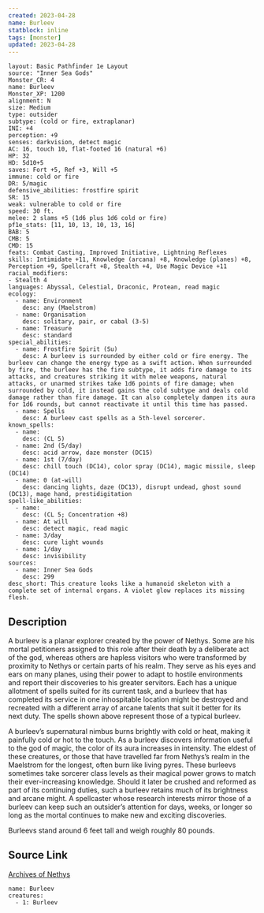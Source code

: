 ```yaml
---
created: 2023-04-28
name: Burleev
statblock: inline
tags: [monster]
updated: 2023-04-28
---
```

```statblock
layout: Basic Pathfinder 1e Layout
source: "Inner Sea Gods"
Monster_CR: 4
name: Burleev
Monster_XP: 1200
alignment: N
size: Medium
type: outsider
subtype: (cold or fire, extraplanar)
INI: +4
perception: +9
senses: darkvision, detect magic
AC: 16, touch 10, flat-footed 16 (natural +6)
HP: 32
HD: 5d10+5
saves: Fort +5, Ref +3, Will +5
immune: cold or fire
DR: 5/magic
defensive_abilities: frostfire spirit
SR: 15
weak: vulnerable to cold or fire
speed: 30 ft.
melee: 2 slams +5 (1d6 plus 1d6 cold or fire)
pf1e_stats: [11, 10, 13, 10, 13, 16]
BAB: 5
CMB: 5
CMD: 15
feats: Combat Casting, Improved Initiative, Lightning Reflexes
skills: Intimidate +11, Knowledge (arcana) +8, Knowledge (planes) +8, Perception +9, Spellcraft +8, Stealth +4, Use Magic Device +11
racial_modifiers:
- Stealth 4
languages: Abyssal, Celestial, Draconic, Protean, read magic
ecology:
  - name: Environment
    desc: any (Maelstrom)
  - name: Organisation
    desc: solitary, pair, or cabal (3-5)
  - name: Treasure
    desc: standard
special_abilities:
  - name: Frostfire Spirit (Su)
    desc: A burleev is surrounded by either cold or fire energy. The burleev can change the energy type as a swift action. When surrounded by fire, the burleev has the fire subtype, it adds fire damage to its attacks, and creatures striking it with melee weapons, natural attacks, or unarmed strikes take 1d6 points of fire damage; when surrounded by cold, it instead gains the cold subtype and deals cold damage rather than fire damage. It can also completely dampen its aura for 1d6 rounds, but cannot reactivate it until this time has passed.
  - name: Spells
    desc: A burleev cast spells as a 5th-level sorcerer.
known_spells:
  - name:
    desc: (CL 5)
  - name: 2nd (5/day)
    desc: acid arrow, daze monster (DC15)
  - name: 1st (7/day)
    desc: chill touch (DC14), color spray (DC14), magic missile, sleep (DC14)
  - name: 0 (at-will)
    desc: dancing lights, daze (DC13), disrupt undead, ghost sound (DC13), mage hand, prestidigitation
spell-like_abilities:
  - name:
    desc: (CL 5; Concentration +8)
  - name: At will
    desc: detect magic, read magic
  - name: 3/day
    desc: cure light wounds
  - name: 1/day
    desc: invisibility
sources:
  - name: Inner Sea Gods
    desc: 299
desc_short: This creature looks like a humanoid skeleton with a complete set of internal organs. A violet glow replaces its missing flesh.
```
## Description
A burleev is a planar explorer created by the power of Nethys. Some are his mortal petitioners assigned to this role after their death by a deliberate act of the god, whereas others are hapless visitors who were transformed by proximity to Nethys or certain parts of his realm. They serve as his eyes and ears on many planes, using their power to adapt to hostile environments and report their discoveries to his greater servitors. Each has a unique allotment of spells suited for its current task, and a burleev that has completed its service in one inhospitable location might be destroyed and recreated with a different array of arcane talents that suit it better for its next duty. The spells shown above represent those of a typical burleev.

A burleev’s supernatural nimbus burns brightly with cold or heat, making it painfully cold or hot to the touch. As a burleev discovers information useful to the god of magic, the color of its aura increases in intensity. The eldest of these creatures, or those that have travelled far from Nethys’s realm in the Maelstrom for the longest, often burn like living pyres. These burleevs sometimes take sorcerer class levels as their magical power grows to match their ever-increasing knowledge. Should it later be crushed and reformed as part of its continuing duties, such a burleev retains much of its brightness and arcane might. A spellcaster whose research interests mirror those of a burleev can keep such an outsider’s attention for days, weeks, or longer so long as the mortal continues to make new and exciting discoveries.

Burleevs stand around 6 feet tall and weigh roughly 80 pounds.
## Source Link
[Archives of Nethys](https://aonprd.com/MonsterDisplay.aspx?ItemName=Burleev)
```encounter-table
name: Burleev
creatures:
  - 1: Burleev
```
